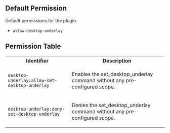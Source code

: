 ## Default Permission

Default permissions for the plugin.

- `allow-desktop-underlay`

## Permission Table 

<table>
<tr>
<th>Identifier</th>
<th>Description</th>
</tr>


<tr>
<td>

`desktop-underlay:allow-set-desktop-underlay`

</td>
<td>

Enables the set_desktop_underlay command without any pre-configured scope.

</td>
</tr>

<tr>
<td>

`desktop-underlay:deny-set-desktop-underlay`

</td>
<td>

Denies the set_desktop_underlay command without any pre-configured scope.

</td>
</tr>
</table>
